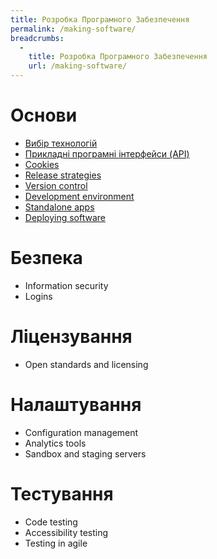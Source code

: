 ```yaml
---
title: Розробка Програмного Забезпечення
permalink: /making-software/
breadcrumbs:
  -
    title: Розробка Програмного Забезпечення
    url: /making-software/
---
```


Основи
=========
- [Вибір технологій](/making-software/choising-technology/)
- [Прикладні програмні інтерфейси (API)](/making-software/apis/)
- [Cookies](/making-software/cookies/)
- [Release strategies](/making-software/release-strategies/)
- [Version control](/making-software/version-control/)
- [Development environment](/making-software/development-environment/)
- [Standalone apps](/making-software/standalone-apps/)
- [Deploying software](/making-software/deploying-software/)



Безпека
=======
- Information security
- Logins



Ліцензування
============
- Open standards and licensing



Налаштування
============
- Configuration management
- Analytics tools
- Sandbox and staging servers



Тестування
==========
- Code testing
- Accessibility testing
- Testing in agile
